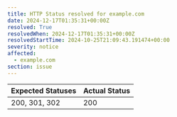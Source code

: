 ```yaml
---
title: HTTP Status resolved for example.com
date: 2024-12-17T01:35:31+00:00Z
resolved: True
resolvedWhen: 2024-12-17T01:35:31+00:00Z
resolvedStartTime: 2024-10-25T21:09:43.191474+00:00
severity: notice
affected:
  - example.com
section: issue
---
```


| Expected Statuses | Actual Status  |
|-------------------|----------------|
| 200, 301, 302 | 200 |
